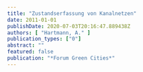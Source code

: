 ```yaml
---
title: "Zustandserfassung von Kanalnetzen"
date: 2011-01-01
publishDate: 2020-07-03T20:16:47.889438Z
authors: [ "Hartmann, A." ]
publication_types: ["0"]
abstract: ""
featured: false
publication: "*Forum Green Cities*"
---
```


